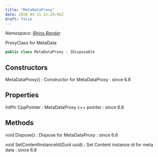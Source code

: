 ```yaml
---
title: "MetaDataProxy"
date: 2020-03-11 15:29:45Z
draft: false
---
```


*Namespace: [Rhino.Render](../)*

ProxyClass for MetaData
```cs
public class MetaDataProxy : IDisposable
```
## Constructors

MetaDataProxy()
: Constructor for MetaDataProxy
: since 6.8
## Properties

IntPtr CppPointer
: MetaDataProxy c++ pointer
: since 6.8
## Methods

void Dispose()
: Dispose for MetaDataProxy
: since 6.8

void SetContentInstanceId(Guid uuid)
: Set Content instance id for meta data
: since 6.8
